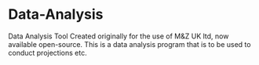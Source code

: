 # Data-Analysis
Data Analysis Tool
Created originally for the use of M&Z UK ltd, now available open-source.
This is a data analysis program that is to be used to conduct projections etc.

